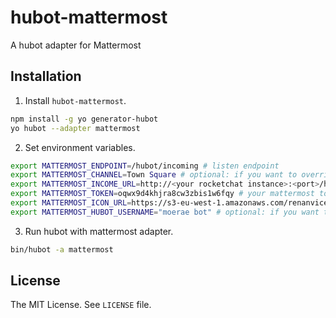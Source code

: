 # hubot-mattermost
A hubot adapter for Mattermost

## Installation

1. Install `hubot-mattermost`.
  ```sh
npm install -g yo generator-hubot
yo hubot --adapter mattermost
  ```

2. Set environment variables.
  ```sh
export MATTERMOST_ENDPOINT=/hubot/incoming # listen endpoint
export MATTERMOST_CHANNEL=Town Square # optional: if you want to override your channel
export MATTERMOST_INCOME_URL=http://<your rocketchat instance>:<port>/hooks/ncwc66caqf8d7c4gnqby1196qo # your mattermost income url
export MATTERMOST_TOKEN=oqwx9d4khjra8cw3zbis1w6fqy # your mattermost token
export MATTERMOST_ICON_URL=https://s3-eu-west-1.amazonaws.com/renanvicente/toy13.png # optional: if you want to override hubot icon
export MATTERMOST_HUBOT_USERNAME="moerae bot" # optional: if you want to override hubot name

  ```

3. Run hubot with mattermost adapter.
  ```sh
bin/hubot -a mattermost
  ```

## License
The MIT License. See `LICENSE` file.
